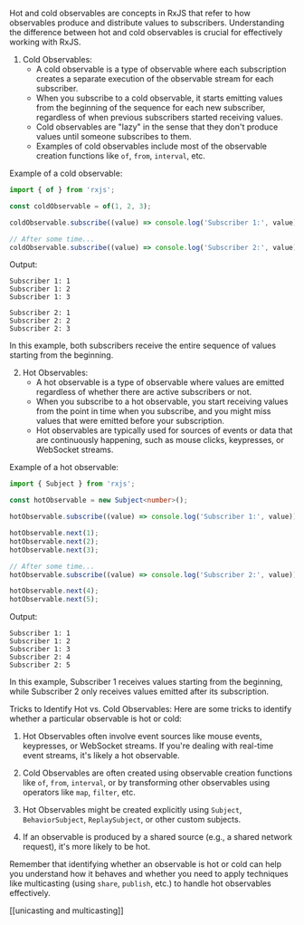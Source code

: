 
Hot and cold observables are concepts in RxJS that refer to how observables produce and distribute values to subscribers. Understanding the difference between hot and cold observables is crucial for effectively working with RxJS.

1. Cold Observables:
   - A cold observable is a type of observable where each subscription creates a separate execution of the observable stream for each subscriber.
   - When you subscribe to a cold observable, it starts emitting values from the beginning of the sequence for each new subscriber, regardless of when previous subscribers started receiving values.
   - Cold observables are "lazy" in the sense that they don't produce values until someone subscribes to them.
   - Examples of cold observables include most of the observable creation functions like `of`, `from`, `interval`, etc.

Example of a cold observable:

```typescript
import { of } from 'rxjs';

const coldObservable = of(1, 2, 3);

coldObservable.subscribe((value) => console.log('Subscriber 1:', value));

// After some time...
coldObservable.subscribe((value) => console.log('Subscriber 2:', value));
```

Output:

```
Subscriber 1: 1
Subscriber 1: 2
Subscriber 1: 3

Subscriber 2: 1
Subscriber 2: 2
Subscriber 2: 3
```

In this example, both subscribers receive the entire sequence of values starting from the beginning.

2. Hot Observables:
   - A hot observable is a type of observable where values are emitted regardless of whether there are active subscribers or not.
   - When you subscribe to a hot observable, you start receiving values from the point in time when you subscribe, and you might miss values that were emitted before your subscription.
   - Hot observables are typically used for sources of events or data that are continuously happening, such as mouse clicks, keypresses, or WebSocket streams.

Example of a hot observable:

```typescript
import { Subject } from 'rxjs';

const hotObservable = new Subject<number>();

hotObservable.subscribe((value) => console.log('Subscriber 1:', value));

hotObservable.next(1);
hotObservable.next(2);
hotObservable.next(3);

// After some time...
hotObservable.subscribe((value) => console.log('Subscriber 2:', value));

hotObservable.next(4);
hotObservable.next(5);
```

Output:

```
Subscriber 1: 1
Subscriber 1: 2
Subscriber 1: 3
Subscriber 2: 4
Subscriber 2: 5
```

In this example, Subscriber 1 receives values starting from the beginning, while Subscriber 2 only receives values emitted after its subscription.

Tricks to Identify Hot vs. Cold Observables:
Here are some tricks to identify whether a particular observable is hot or cold:

1. Hot Observables often involve event sources like mouse events, keypresses, or WebSocket streams. If you're dealing with real-time event streams, it's likely a hot observable.

2. Cold Observables are often created using observable creation functions like `of`, `from`, `interval`, or by transforming other observables using operators like `map`, `filter`, etc.

3. Hot Observables might be created explicitly using `Subject`, `BehaviorSubject`, `ReplaySubject`, or other custom subjects.

4. If an observable is produced by a shared source (e.g., a shared network request), it's more likely to be hot.

Remember that identifying whether an observable is hot or cold can help you understand how it behaves and whether you need to apply techniques like multicasting (using `share`, `publish`, etc.) to handle hot observables effectively.

[[unicasting and multicasting]]